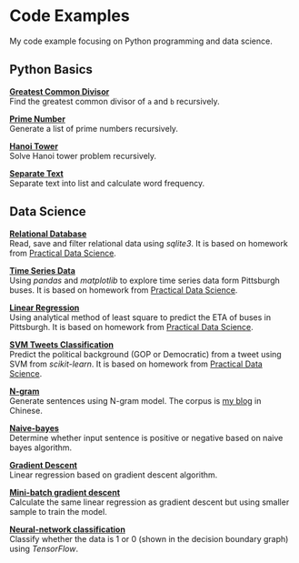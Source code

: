 # Code Examples
My code example focusing on Python programming and data science.

## Python Basics
[**Greatest Common Divisor**](/gcdRecur.py)  
Find the greatest common divisor of `a` and `b` recursively.

[**Prime Number**](/genPrimes.py)  
Generate a list of prime numbers recursively.

[**Hanoi Tower**](/hanoiTowerSolver.py)  
Solve Hanoi tower problem recursively.

[**Separate Text**](/Seg-text/seg_stat.py)  
Separate text into list and calculate word frequency.

## Data Science
[**Relational Database**](/Relational%20Database%20and%20Time%20Series%20Analysis/relational_data.ipynb)  
Read, save and filter relational data using _sqlite3_. It is based on homework from [Practical Data Science](http://www.datasciencecourse.org/assignments/).

[**Time Series Data**](/Relational%20Database%20and%20Time%20Series%20Analysis/time_series.ipynb)  
Using _pandas_ and _matplotlib_ to explore time series data form Pittsburgh buses. It is based on homework from [Practical Data Science](http://www.datasciencecourse.org/assignments/).

[**Linear Regression**](/Linear%20Regression/linear_regression.ipynb)  
Using analytical method of least square to predict the ETA of buses in Pittsburgh. It is based on homework from [Practical Data Science](http://www.datasciencecourse.org/assignments/).

[**SVM Tweets Classification**](/Tweets%20Classification/text_classification.ipynb)  
Predict the political background (GOP or Democratic) from a tweet using SVM from _scikit-learn_. It is based on homework from [Practical Data Science](http://www.datasciencecourse.org/assignments/).

[**N-gram**](/N-gram/article_n-gram.ipynb)  
Generate sentences using N-gram model. The corpus is [my blog](http://lijiawei.cc/) in Chinese.

[**Naive-bayes**](/Naive-bayes/Naive_Emo_Bayes.ipynb)  
Determine whether input sentence is positive or negative based on naive bayes algorithm.

[**Gradient Descent**](/Gradient%20Descent//Gradient_Descent.ipynb)  
Linear regression based on gradient descent algorithm.

[**Mini-batch gradient descent**](/Mini-batch%20Gradient%20Descent/mini_batch_gradient_descent.ipynb)  
Calculate the same linear regression as gradient descent but using smaller sample to train the model.

[**Neural-network classification**](/Neural-network%20Classification/sigmoid_1h_nn.ipynb)  
Classify whether the data is 1 or 0 (shown in the decision boundary graph) using _TensorFlow_.
